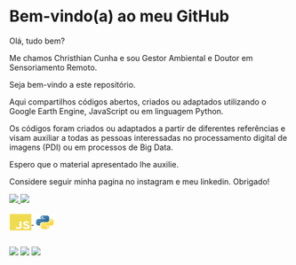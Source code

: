 # Bem-vindo(a) ao meu GitHub

Olá, tudo bem?

Me chamos Christhian Cunha e sou Gestor Ambiental e Doutor em Sensoriamento Remoto. 

Seja bem-vindo a este repositório.

Aqui compartilhos códigos abertos, criados ou adaptados utilizando o Google Earth Engine, JavaScript ou em linguagem Python.

Os códigos foram criados ou adaptados a partir de diferentes referências e visam auxiliar a todas as pessoas
interessadas no processamento digital de imagens (PDI) ou em processos de Big Data. 

Espero que o material apresentado lhe auxilie.

Considere seguir minha pagina no instagram e meu linkedin.
Obrigado!

<div>
  <a href="https://beacons.ai/ScriptsRemote">
  <img height="180em" src="https://github-readme-stats.vercel.app/api?username=ScriptsRemote&show_icons=true&theme=dark&include_all_commits=true&count_private=true"/>
  <img height="180em" src="https://github-readme-stats.vercel.app/api/top-langs/?username=ScriptsRemote&layout=compact&langs_count=16&theme=dark"/>
</div>
  
<div style="display: inline_block"><br>
  <img align="center" alt="Rafa-Js" height="30" width="40" src="https://raw.githubusercontent.com/devicons/devicon/master/icons/javascript/javascript-plain.svg">
  <img align="center" alt="Rafa-Python" height="30" width="40" src="https://raw.githubusercontent.com/devicons/devicon/master/icons/python/python-original.svg">

</div>
                                                                    
##
  
<div>
  <a href="[https://www.youtube.com/c/AmbGEO](https://www.youtube.com/@ambgeo/playlists)" target="_blank"><img src="https://img.shields.io/badge/YouTube-FF0000?style=for-the-badge&logo=youtube&logoColor=white" target="_blank"></a>
  <a href="[https://www.instagram.com/scriptsremoteambgeo](https://www.instagram.com/_ambgeo/)" target="_blank"><img src="https://img.shields.io/badge/-Instagram-%23E4405F?style=for-the-badge&logo=instagram&logoColor=white" target="_blank"></a>
  <a href="https://www.linkedin.com/in/christhian-santana-cunha-8a0424204" target="_blank"><img src="https://img.shields.io/badge/-LinkedIn-%230077B5?style=for-the-badge&logo=linkedin&logoColor=white" target="_blank"></a>   
</div>
